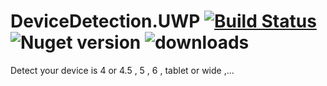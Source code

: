 # DeviceDetection.UWP [![Build Status](https://travis-ci.org/Husseinhj/DeviceDetection.UWP.svg?branch=master)](https://travis-ci.org/Husseinhj/DeviceDetection.UWP) ![Nuget version](https://img.shields.io/nuget/v/DeviceDetection.UWP.svg?style=flat) ![downloads](https://img.shields.io/nuget/dt/DeviceDetection.UWP.svg?style=flat)
Detect your device is 4 or 4.5 , 5 , 6 , tablet or wide ,...


